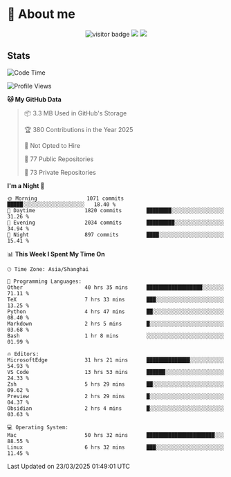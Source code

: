 <!-- ![](https://youpai.roccoshi.top/img/20200804214216.png) -->

# 🧐 About me
 
<p align="center">
<img src="https://visitor-badge.laobi.icu/badge?page_id=Lincest.Lincest&title=hits" alt="visitor badge"/>
<a href="mailto:imroccoshi@gmail.com"><img src="https://img.shields.io/badge/gmail-imroccoshi%40gmail.com-red"></a>
<a href="https://blog.roccoshi.top"><img src="https://img.shields.io/badge/blog-roccoshi-green"></a>
</p>

## Stats

<!--START_SECTION:waka-->
![Code Time](http://img.shields.io/badge/Code%20Time-2%2C332%20hrs%2059%20mins-blue)

![Profile Views](http://img.shields.io/badge/Profile%20Views-1-blue)

**🐱 My GitHub Data** 

> 📦 3.3 MB Used in GitHub's Storage 
 > 
> 🏆 380 Contributions in the Year 2025
 > 
> 🚫 Not Opted to Hire
 > 
> 📜 77 Public Repositories 
 > 
> 🔑 73 Private Repositories 
 > 
**I'm a Night 🦉** 

```text
🌞 Morning                1071 commits        █████░░░░░░░░░░░░░░░░░░░░   18.40 % 
🌆 Daytime                1820 commits        ████████░░░░░░░░░░░░░░░░░   31.26 % 
🌃 Evening                2034 commits        █████████░░░░░░░░░░░░░░░░   34.94 % 
🌙 Night                  897 commits         ████░░░░░░░░░░░░░░░░░░░░░   15.41 % 
```


📊 **This Week I Spent My Time On** 

```text
🕑︎ Time Zone: Asia/Shanghai

💬 Programming Languages: 
Other                    40 hrs 35 mins      ██████████████████░░░░░░░   71.11 % 
TeX                      7 hrs 33 mins       ███░░░░░░░░░░░░░░░░░░░░░░   13.25 % 
Python                   4 hrs 47 mins       ██░░░░░░░░░░░░░░░░░░░░░░░   08.40 % 
Markdown                 2 hrs 5 mins        █░░░░░░░░░░░░░░░░░░░░░░░░   03.68 % 
Bash                     1 hr 8 mins         ░░░░░░░░░░░░░░░░░░░░░░░░░   01.99 % 

🔥 Editors: 
MicrosoftEdge            31 hrs 21 mins      ██████████████░░░░░░░░░░░   54.93 % 
VS Code                  13 hrs 53 mins      ██████░░░░░░░░░░░░░░░░░░░   24.33 % 
Zsh                      5 hrs 29 mins       ██░░░░░░░░░░░░░░░░░░░░░░░   09.62 % 
Preview                  2 hrs 29 mins       █░░░░░░░░░░░░░░░░░░░░░░░░   04.37 % 
Obsidian                 2 hrs 4 mins        █░░░░░░░░░░░░░░░░░░░░░░░░   03.63 % 

💻 Operating System: 
Mac                      50 hrs 32 mins      ██████████████████████░░░   88.55 % 
Linux                    6 hrs 32 mins       ███░░░░░░░░░░░░░░░░░░░░░░   11.45 % 
```


 Last Updated on 23/03/2025 01:49:01 UTC
<!--END_SECTION:waka-->


